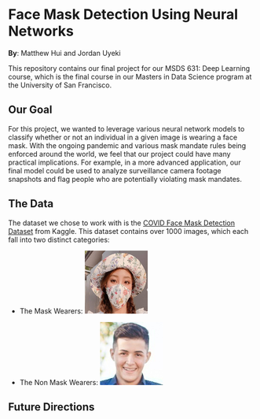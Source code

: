 # Face Mask Detection Using Neural Networks

**By**: Matthew Hui and Jordan Uyeki

This repository contains our final project for our MSDS 631: Deep Learning course, which is the final course in our Masters in Data Science program at the University of San Francisco. 

## Our Goal 
For this project, we wanted to leverage various neural network models to classify whether or not an individual in a given image is wearing a face mask. With the ongoing pandemic and various mask mandate rules being enforced around the world, we feel that our project could have many practical implications. For example, in a more advanced application, our final model could be used to analyze surveillance camera footage snapshots and flag people who are potentially violating mask mandates.  

## The Data
The dataset we chose to work with is the [COVID Face Mask Detection Dataset](https://www.kaggle.com/prithwirajmitra/covid-face-mask-detection-dataset) from Kaggle. This dataset contains over 1000 images, which each fall into two distinct categories: 
- The Mask Wearers:
![mask-example](/images/mask.png)

- The Non Mask Wearers:
![nonmask-example](/images/nonmask.jpg)


## Future Directions 

